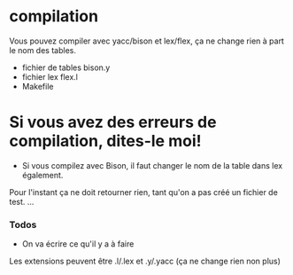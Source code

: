 # compilation



Vous pouvez compiler avec yacc/bison et lex/flex, ça ne change rien à part le nom des tables.

  - fichier de tables bison.y
  - fichier lex flex.l
  - Makefile

# Si vous avez des erreurs de compilation, dites-le moi!

  - Si vous compilez avec Bison, il faut changer le nom de la table dans lex également.


Pour l'instant ça ne doit retourner rien, tant qu'on a pas créé un fichier de test. ...


### Todos

 - On va écrire ce qu'il y a à faire


Les extensions peuvent être .l/.lex et .y/.yacc (ça ne change rien non plus)
